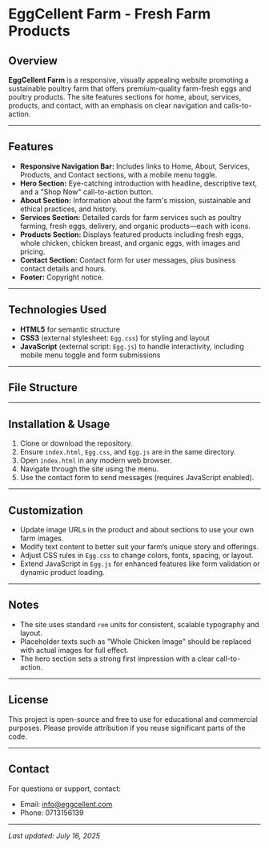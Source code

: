 # EggCellent Farm - Fresh Farm Products

## Overview

**EggCellent Farm** is a responsive, visually appealing website promoting a sustainable poultry farm that offers premium-quality farm-fresh eggs and poultry products. The site features sections for home, about, services, products, and contact, with an emphasis on clear navigation and calls-to-action.

---

## Features

- **Responsive Navigation Bar:** Includes links to Home, About, Services, Products, and Contact sections, with a mobile menu toggle.
- **Hero Section:** Eye-catching introduction with headline, descriptive text, and a "Shop Now" call-to-action button.
- **About Section:** Information about the farm's mission, sustainable and ethical practices, and history.
- **Services Section:** Detailed cards for farm services such as poultry farming, fresh eggs, delivery, and organic products—each with icons.
- **Products Section:** Displays featured products including fresh eggs, whole chicken, chicken breast, and organic eggs, with images and pricing.
- **Contact Section:** Contact form for user messages, plus business contact details and hours.
- **Footer:** Copyright notice.

---

## Technologies Used

- **HTML5** for semantic structure
- **CSS3** (external stylesheet: `Egg.css`) for styling and layout
- **JavaScript** (external script: `Egg.js`) to handle interactivity, including mobile menu toggle and form submissions

---

## File Structure


---

## Installation & Usage

1. Clone or download the repository.
2. Ensure `index.html`, `Egg.css`, and `Egg.js` are in the same directory.
3. Open `index.html` in any modern web browser.
4. Navigate through the site using the menu.
5. Use the contact form to send messages (requires JavaScript enabled).

---

## Customization

- Update image URLs in the product and about sections to use your own farm images.
- Modify text content to better suit your farm’s unique story and offerings.
- Adjust CSS rules in `Egg.css` to change colors, fonts, spacing, or layout.
- Extend JavaScript in `Egg.js` for enhanced features like form validation or dynamic product loading.

---

## Notes

- The site uses standard `rem` units for consistent, scalable typography and layout.
- Placeholder texts such as "Whole Chicken Image" should be replaced with actual images for full effect.
- The hero section sets a strong first impression with a clear call-to-action.

---

## License

This project is open-source and free to use for educational and commercial purposes. Please provide attribution if you reuse significant parts of the code.

---

## Contact

For questions or support, contact:

- Email: info@eggcellent.com
- Phone: 0713156139

---

*Last updated: July 16, 2025*
